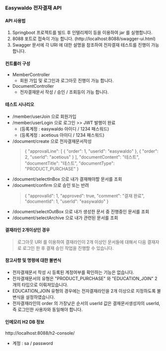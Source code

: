 ### Easywaldo 전자결재 API

#### API 사용법
1. Springboot 프로젝트를 빌드 후 인텔리제이 등을 이용하여 jar 를 실행합니다.
2. 8088 포트로 접속이 가능 합니다. (http://localhost:8088/swagger-ui.html)
3. Swagger 문서에 각 URI 에 대한 설명을 참조하여 전자결재 테스트를 진행이 가능 합니다.

#### 컨트롤러 구성
- MemberController
  - 회원 가입 및 로그인과 로그아웃 진행이 가능 합니다.
- DocumentController
  - 전자결재문서 작성 / 승인 / 조회등이 가능 합니다.
    
#### 테스트 시나리오
- /member/userJoin 으로 회원가입
- /member/userLogin 으로 로그인 >> JWT 발행이 완료 
  - (등록계정 : easywaldo 아이디  / 1234 패스워드)
  - (등록계정 : acetious 아이디  / 1234 패스워드)
- /document/create 으로 전자결재문서작성
  >{
  "approvalLine": [
  {
  "order": 1,
  "userId": "easywaldo"
  },
  {
  "order": 2,
  "userId": "acetious"
  }
  ],
  "documentContent": "테스트",
  "documentTitle": "테스트",
  "documentType": "PRODUCT_PURCHASE"
  }
- /document/selectInBox 으로 내가 결재해야할 문서를 조회
- /document/confirm 으로 승인 또는 반려
  > {
  "approvalId": 1,
  "approved": true,
  "comment": "결재 완료",
  "documentId": 1,
  "userId": "easywaldo"
  }
- /document/selectOutBox 으로 내가 생성한 문서 중 진행중인 문서를 조회
- /document/selectArchive 으로 내가 관련된 문서를 조회


#### 결재라인 2개이상인 경우
> 로그아웃 URI 를 이용하여 결재라인이 2개 이상인 문서들에 대해서 다음 결재자로 로그인 한 후
> 결재 승인 작업을 진행할 수 있습니다.


#### 참고사항 및 명령에 대한 불변식
- 전자결재문서 작성 시 등록된 계정여부를 확인하는 기능은 없습니다.
- 잔자결재문서의 유형은 "PRODUCT_PURCHASE" 와 "EDUCATION_JOIN" 2개의 타입으로 이뤄져있습니다.
- EDUCATION_JOIN 유형의 경우에는 전자결재라인을 2개 이상으로 지정하도록 불변식을 설정하였습니다.
- 전자결재라인의 order 의 가장낮은 순서의 userId 값은 결재문서생성자의 userId, 즉 로그인한 사용자와 동일해야 합니다.



#### 인메모리 H2 DB 정보
http://localhost:8088/h2-console/
- 계정 : sa / password


